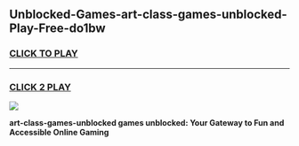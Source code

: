 
## Unblocked-Games-art-class-games-unblocked-Play-Free-do1bw
<h3>
<a href="https://premium76.site?title=art-class-games-unblocked&ref=22A">CLICK TO PLAY</a></h3>
<hr>

<h3>
<a href="https://premium76.site?title=art-class-games-unblocked&ref=22A">CLICK 2 PLAY</a>
  
</h3>

<a href="https://premium76.site?title=art-class-games-unblocked&ref=22A"><img src="https://clearcache.store/games.png"></a>


**art-class-games-unblocked games unblocked: Your Gateway to Fun and Accessible Online Gaming**
